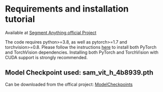# Requirements and installation tutorial 

Available at [Segment Anything official Project](https://github.com/facebookresearch/segment-anything)

The code requires python>=3.8, as well as pytorch>=1.7 and torchvision>=0.8. 
Please follow the instructions [here](https://github.com/facebookresearch/segment-anything#installation) to install both PyTorch and TorchVision dependencies. 
Installing both PyTorch and TorchVision with CUDA support is strongly recommended.

## Model Checkpoint used: sam_vit_h_4b8939.pth

Can be downloaded from the offical project: [ModelCheckpoints](https://github.com/facebookresearch/segment-anything#installation)
